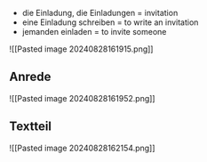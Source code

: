 + die Einladung, die Einladungen = invitation 
+ eine Einladung schreiben = to write an invitation 
+ jemanden einladen = to invite someone 

![[Pasted image 20240828161915.png]]
## Anrede

![[Pasted image 20240828161952.png]]

## Textteil 

![[Pasted image 20240828162154.png]]

